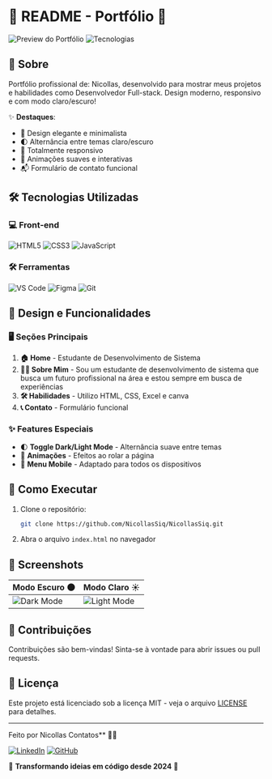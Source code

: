 # 📝 README - Portfólio 🚀

![Preview do Portfólio](https://img.shields.io/badge/Status-Online-brightgreen) ![Tecnologias](https://img.shields.io/badge/Tecnologias-HTML%2C%20CSS%2C%20JS-blue)

## 🌟 Sobre

Portfólio profissional de: Nicollas, desenvolvido para mostrar meus projetos e habilidades como Desenvolvedor Full-stack. Design moderno, responsivo e com modo claro/escuro!

✨ **Destaques**:
- 🎨 Design elegante e minimalista
- 🌓 Alternância entre temas claro/escuro
- 📱 Totalmente responsivo
- 🚀 Animações suaves e interativas
- 📬 Formulário de contato funcional

## 🛠 Tecnologias Utilizadas

### 💻 Front-end
![HTML5](https://img.shields.io/badge/-HTML5-E34F26?style=flat-square&logo=html5&logoColor=white)
![CSS3](https://img.shields.io/badge/-CSS3-1572B6?style=flat-square&logo=css3)
![JavaScript](https://img.shields.io/badge/-JavaScript-F7DF1E?style=flat-square&logo=javascript&logoColor=black)

### 🛠 Ferramentas
![VS Code](https://img.shields.io/badge/-VSCode-007ACC?style=flat-square&logo=visual-studio-code)
![Figma](https://img.shields.io/badge/-Figma-F24E1E?style=flat-square&logo=figma&logoColor=white)
![Git](https://img.shields.io/badge/-Git-F05032?style=flat-square&logo=git&logoColor=white)

## 🎨 Design e Funcionalidades

### 🖥 Seções Principais
1. **🏠 Home** - Estudante de Desenvolvimento de Sistema
2. **👨‍💻 Sobre Mim** - Sou um estudante de desenvolvimento de sistema que busca um futuro profissional na área e estou sempre em busca de experiências 
3. **🛠 Habilidades** - Utilizo HTML, CSS, Excel e canva
4. **📞 Contato** - Formulário funcional

### ✨ Features Especiais
- 🌓 **Toggle Dark/Light Mode** - Alternância suave entre temas
- 🎥 **Animações** - Efeitos ao rolar a página
- 📲 **Menu Mobile** - Adaptado para todos os dispositivos

## 🚀 Como Executar

1. Clone o repositório:
   ```bash
   git clone https://github.com/NicollasSiq/NicollasSiq.git
   ```
2. Abra o arquivo `index.html` no navegador

## 📸 Screenshots

| Modo Escuro 🌑 | Modo Claro ☀️ |
|---------------|---------------|
| ![Dark Mode](img/screenshot-dark.png) | ![Light Mode](img/screenshot-light.png) |

## 🤝 Contribuições

Contribuições são bem-vindas! Sinta-se à vontade para abrir issues ou pull requests.

## 📄 Licença

Este projeto está licenciado sob a licença MIT - veja o arquivo [LICENSE](LICENSE) para detalhes.

---

Feito por Nicollas Contatos** 👨‍💻

[![LinkedIn](https://img.shields.io/badge/-LinkedIn-0077B5?style=for-the-badge&logo=linkedin&logoColor=white)](https://www.linkedin.com/in/nicollas-siqueira-2007link)
[![GitHub](https://img.shields.io/badge/-GitHub-181717?style=for-the-badge&logo=github&logoColor=white)](https://github/NicollasSiq.com)

🚀 **Transformando ideias em código desde 2024** 🚀
